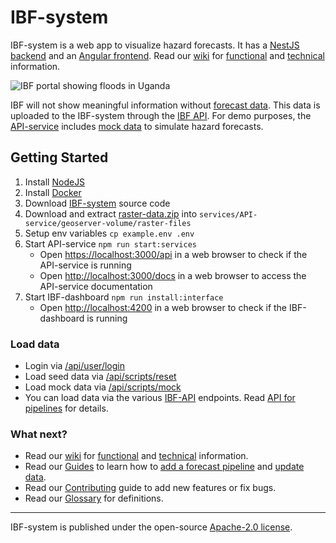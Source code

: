 # IBF-system

IBF-system is a web app to visualize hazard forecasts. It has a [NestJS backend](./services/API-service) and an [Angular frontend](./interfaces/IBF-dashboard). Read our [wiki](https://github.com/rodekruis/IBF-system/wiki) for [functional](https://github.com/rodekruis/IBF-system/wiki/Features) and [technical](https://github.com/rodekruis/IBF-system/wiki/Software-architecture) information.

![IBF portal showing floods in Uganda](https://github.com/user-attachments/assets/6cb909e8-be23-40af-ae7e-e9ccba41db40)

IBF will not show meaningful information without [forecast data](https://github.com/rodekruis/IBF-system/wiki/Create-a-pipeline). This data is uploaded to the IBF-system through the [IBF API](http://localhost:3000/docs). For demo purposes, the [API-service](./services/API-service) includes [mock data](http://localhost:3000/docs#/---%20mock%2Fseed%20data%20---/ScriptsController_mock) to simulate hazard forecasts.

## Getting Started

1. Install [NodeJS](https://nodejs.org/en/download)
2. Install [Docker](https://docs.docker.com/get-docker)
3. Download [IBF-system](https://github.com/rodekruis/IBF-system/archive/refs/heads/master.zip) source code
4. Download and extract [raster-data.zip](https://510ibfsystem.blob.core.windows.net/rasters/raster-files.zip) into `services/API-service/geoserver-volume/raster-files`
5. Setup env variables `cp example.env .env`
6. Start API-service `npm run start:services`
   - Open [https://localhost:3000/api](https://localhost:3000/api) in a web browser to check if the API-service is running
   - Open [http://localhost:3000/docs](http://localhost:3000/docs) in a web browser to access the API-service documentation
7. Start IBF-dashboard `npm run install:interface`
   - Open [http://localhost:4200](http://localhost:4200) in a web browser to check if the IBF-dashboard is running

### Load data

- Login via [/api/user/login](http://localhost:3000/docs#/--%20user%20--/UserController_login)
- Load seed data via [/api/scripts/reset](http://localhost:3000/docs#/---%20mock%2Fseed%20data%20---/ScriptsController_resetDb)
- Load mock data via [/api/scripts/mock](http://localhost:3000/docs#/---%20mock%2Fseed%20data%20---/ScriptsController_mock)
- You can load data via the various [IBF-API](http://localhost:3000/docs) endpoints. Read [API for pipelines](https://github.com/rodekruis/IBF-system/wiki/API-for-pipelines) for details.

### What next?

- Read our [wiki](https://github.com/rodekruis/IBF-system/wiki) for [functional](https://github.com/rodekruis/IBF-system/wiki/Features) and [technical](https://github.com/rodekruis/IBF-system/wiki/Software-architecture) information.
- Read our [Guides](https://github.com/rodekruis/IBF-system/wiki#guides) to learn how to [add a forecast pipeline](https://github.com/rodekruis/IBF-system/wiki/Create-a-pipeline) and [update data](https://github.com/rodekruis/IBF-system/wiki/Add-static-data).
- Read our [Contributing](docs/CONTRIBUTING.md) guide to add new features or fix bugs.
- Read our [Glossary](https://github.com/rodekruis/IBF-system/wiki/Glossary) for definitions.

---

IBF-system is published under the open-source [Apache-2.0 license](./LICENSE).
